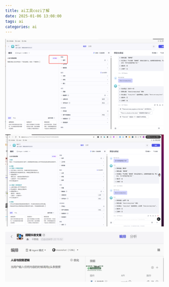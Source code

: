```yaml
---
title: ai工具cozi了解
date: 2025-01-06 13:08:00
tags: ai
categories: ai
---
```



![](../images/cozi_01.png)

![](../images/cozi_02.png)

![](../images/cozi_03.png)
